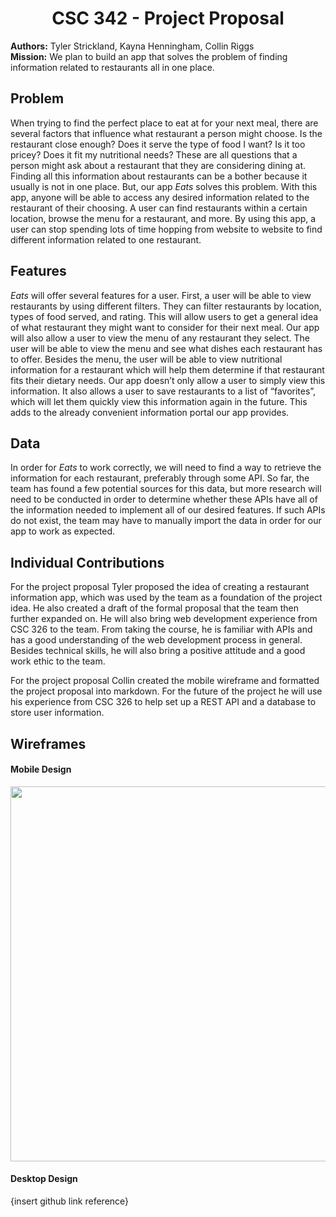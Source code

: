 # <center>CSC 342 - Project Proposal</center>
<strong>Authors:</strong> Tyler Strickland, Kayna Henningham, Collin Riggs<br>
<strong>Mission:</strong> We plan to build an app that solves the problem of finding information related to restaurants all in one place.<br>

## Problem
When trying to find the perfect place to eat at for your next meal, there are several factors that influence what restaurant a person might choose. Is the restaurant close enough? Does it serve the type of food I want? Is it too pricey? Does it fit my nutritional needs? These are all questions that a person might ask about a restaurant that they are considering dining at. Finding all this information about restaurants can be a bother because it usually is not in one place. But, our app _Eats_ solves this problem. With this app, anyone will be able to access any desired information related to the restaurant of their choosing. A user can find restaurants within a certain location, browse the menu for a restaurant, and more. By using this app, a user can stop spending lots of time hopping from website to website to find different information related to one restaurant.

## Features
_Eats_ will offer several features for a user. First, a user will be able to view restaurants by using different filters. They can filter restaurants by location, types of food served, and rating. This will allow users to get a general idea of what restaurant they might want to consider for their next meal. Our app will also allow a user to view the menu of any restaurant they select. The user will be able to view the menu and see what dishes each restaurant has to offer. Besides the menu, the user will be able to view nutritional information for a restaurant which will help them determine if that restaurant fits their dietary needs. Our app doesn’t only allow a user to simply view this information. It also allows a user to save restaurants to a list of “favorites”, which will let them quickly view this information again in the future. This adds to the already convenient information portal our app provides.

## Data
In order for _Eats_ to work correctly, we will need to find a way to retrieve the information for each restaurant, preferably through some API. So far, the team has found a few potential sources for this data, but more research will need to be conducted in order to determine whether these APIs have all of the information needed to implement all of our desired features. If such APIs do not exist, the team may have to manually import the data in order for our app to work as expected.

## Individual Contributions
For the project proposal Tyler proposed the idea of creating a restaurant information app, which was used by the team as a foundation of the project idea. He also created a draft of the formal proposal that the team then further expanded on. He will also bring web development experience from CSC 326 to the team. From taking the course, he is familiar with APIs and has a good understanding of the web development process in general. Besides technical skills, he will also bring a positive attitude and a good work ethic to the team. 

For the project proposal Collin created the mobile wireframe and formatted the project proposal into markdown. For the future of the project he will use his experience from CSC 326 to help set up a REST API and a database to store user information.

## Wireframes
#### Mobile Design
<img src="https://github.ncsu.edu/engr-csc342/csc342-2023Spring-groupV/blob/main/Proposal/wireframes/CSC-342%20WireFrame.jpeg"  width="600"><br>
#### Desktop Design
{insert github link reference}
